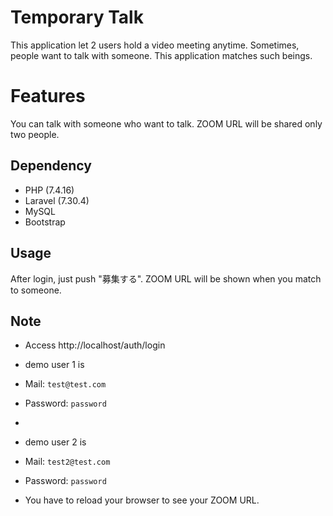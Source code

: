 # Temporary Talk

This application let 2 users hold a video meeting anytime. 
Sometimes, people want to talk with someone.
This application matches such beings.

# Features

You can talk with someone who want to talk.
ZOOM URL will be shared only two people. 

## Dependency
- PHP (7.4.16)  
- Laravel (7.30.4)
- MySQL  
- Bootstrap  

##  Usage

After login, just push "募集する". ZOOM URL will be shown when you match to someone.

## Note

- Access http://localhost/auth/login 
- demo user 1 is
 - Mail: `test@test.com`
 - Password: `password`
 - 
- demo user 2 is
 - Mail: `test2@test.com`
 - Password: `password`
 
- You have to reload your browser to see your ZOOM URL.
